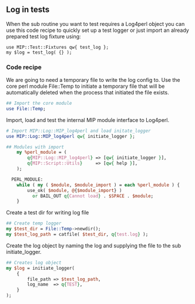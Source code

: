 ## Log in tests
When the sub routine you want to test requires a Log4perl object you can use this code recipe to quickly set up a test logger or just import an already prepared test log fixture using:

```
use MIP::Test::Fixtures qw{ test_log };
my $log = test_log( {} );
```

### Code recipe
We are going to need a temporary file to write the log config to. Use the core perl module File::Temp to initiate a temporary file that will be automatically deleted when the process that initiated the file exists.

```Perl
## Import the core module
use File::Temp;
```

Import, load and test the internal MIP module interface to Log4perl.

```Perl
# Import MIP::Log::MIP_log4perl and load initate_logger
use MIP::Log::MIP_log4perl qw{ initiate_logger };

## Modules with import
    my %perl_module = (
        q{MIP::Log::MIP_log4perl} => [qw{ initiate_logger }],
        q{MIP::Script::Utils}     => [qw{ help }],
    );

  PERL_MODULE:
    while ( my ( $module, $module_import ) = each %perl_module ) {
        use_ok( $module, @{$module_import} )
          or BAIL_OUT q{Cannot load} . $SPACE . $module;
    }
```

Create a test dir for writing log file

```Perl
## Create temp logger
my $test_dir = File::Temp->newdir();
my $test_log_path = catfile( $test_dir, q{test.log} );
```

Create the log object by naming the log and supplying the file to the sub initiate_logger.
```Perl
## Creates log object
my $log = initiate_logger(
    {
        file_path => $test_log_path,
        log_name  => q{TEST},
    }
);
```
